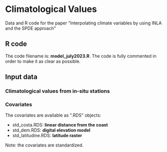 # Climatological Values

Data and R code for the paper "Interpolating climate variables by using INLA and the SPDE approach"

## R code

The code filename is: **model_july2023.R**. The code is fully commented in order to make it as clear as possible.

## Input data

### Climatological values from in-situ stations

### Covariates

The covariates are available as ".RDS" objects:

- std_costa.RDS: **linear distance from the coast**
- std_dem.RDS: **digital elevation model**
- std_latitudine.RDS: **latitude raster**
  
Note: the covariates are standardized. 

